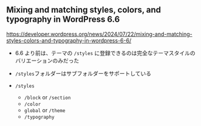 ## Mixing and matching styles, colors, and typography in WordPress 6.6

https://developer.wordpress.org/news/2024/07/22/mixing-and-matching-styles-colors-and-typography-in-wordpress-6-6/

- 6.6 より前は、テーマの `/styles` に登録できるのは完全なテーマスタイルのバリエーションのみだった
- `/styles`フォルダーはサブフォルダーをサポートしている

- `/styles`
  - `/block` or `/section`
  - `/color`
  - `global` or `/theme`
  - `/typography`

